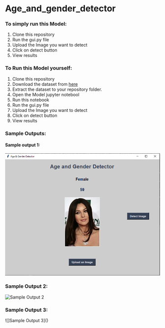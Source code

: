 # Age_and_gender_detector

### To simply run this Model:
1. Clone this repository
2. Run the gui.py file
3. Upload the Image you want to detect
4. Click on detect button
5. View results
   
### To Run this Model yourself:
1. Clone this repository
2. Download the dataset from [here](https://www.kaggle.com/datasets/jangedoo/utkface-new)
3. Extract the dataset to your repository folder.
4. Open the Model jupyter notebool
5. Run this notebook
6. Run the gui.py file
7. Upload the Image you want to detect
8. Click on detect button
10. View results

### Sample Outputs:
#### Sample output 1:
![Sample Output 1](https://github.com/muskan9887/Age_and_gender_detector/blob/main/Output_Image_1.PNG)
### Sample Output 2:
![Sample Output 2]()
### Sample Output 3:
![]Sample Output 3]()

